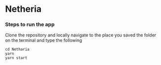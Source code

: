 # Netheria

### Steps to run the app
Clone the repository and locally navigate to the place you saved the folder on the terminal and type the following
```shell
cd Netharia
yarn 
yarn start
```

